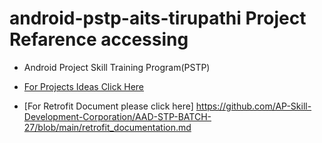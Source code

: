 # android-pstp-aits-tirupathi Project Refarence accessing
* Android Project Skill Training Program(PSTP)

* [For Projects Ideas Click Here](https://1000projects.org/academic-android-projects.html)
*  [For Retrofit Document please click here] https://github.com/AP-Skill-Development-Corporation/AAD-STP-BATCH-27/blob/main/retrofit_documentation.md 

